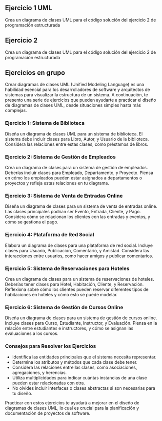 ## Ejercicio 1 UML
Crea un diagrama de clases UML para el código solución del ejercicio 2 de programación estructurada

## Ejercicio 2
Crea un diagrama de clases UML para el código solución del ejercicio 2 de programación estructurada


## Ejercicios en grupo
Crear diagramas de clases UML (Unified Modeling Language) es una habilidad esencial para los desarrolladores de software y arquitectos de sistemas para visualizar la estructura de un sistema. A continuación, te presento una serie de ejercicios que pueden ayudarte a practicar el diseño de diagramas de clases UML, desde situaciones simples hasta más complejas.

### Ejercicio 1: Sistema de Biblioteca
Diseña un diagrama de clases UML para un sistema de biblioteca. El sistema debe incluir clases para Libro, Autor, y Usuario de la biblioteca. Considera las relaciones entre estas clases, como préstamos de libros.

### Ejercicio 2: Sistema de Gestión de Empleados
Crea un diagrama de clases para un sistema de gestión de empleados. Deberías incluir clases para Empleado, Departamento, y Proyecto. Piensa en cómo los empleados pueden estar asignados a departamentos o proyectos y refleja estas relaciones en tu diagrama.

### Ejercicio 3: Sistema de Venta de Entradas Online
Diseña un diagrama de clases para un sistema de venta de entradas online. Las clases principales podrían ser Evento, Entrada, Cliente, y Pago. Considera cómo se relacionan los clientes con las entradas y eventos, y cómo se gestiona el pago.

### Ejercicio 4: Plataforma de Red Social
Elabora un diagrama de clases para una plataforma de red social. Incluye clases para Usuario, Publicación, Comentario, y Amistad. Considera las interacciones entre usuarios, como hacer amigos y publicar comentarios.

### Ejercicio 5: Sistema de Reservaciones para Hoteles
Crea un diagrama de clases para un sistema de reservaciones de hoteles. Deberías tener clases para Hotel, Habitación, Cliente, y Reservación. Reflexiona sobre cómo los clientes pueden reservar diferentes tipos de habitaciones en hoteles y cómo esto se puede modelar.

### Ejercicio 6: Sistema de Gestión de Cursos Online
Diseña un diagrama de clases para un sistema de gestión de cursos online. Incluye clases para Curso, Estudiante, Instructor, y Evaluación. Piensa en la relación entre estudiantes e instructores, y cómo se asignan las evaluaciones a los cursos.

### Consejos para Resolver los Ejercicios
- Identifica las entidades principales que el sistema necesita representar.
- Determina los atributos y métodos que cada clase debe tener.
- Considera las relaciones entre las clases, como asociaciones, agregaciones, y herencias.
- Utiliza multiplicidades para indicar cuántas instancias de una clase pueden estar relacionadas con otra.
- No olvides incluir interfaces o clases abstractas si son necesarias para tu diseño.

Practicar con estos ejercicios te ayudará a mejorar en el diseño de diagramas de clases UML, lo cual es crucial para la planificación y documentación de proyectos de software.
